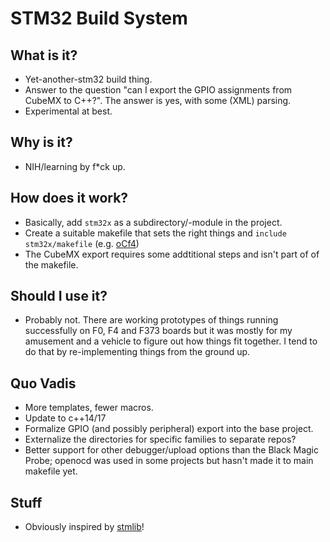 # STM32 Build System
## What is it?
- Yet-another-stm32 build thing.
- Answer to the question "can I export the GPIO assignments from CubeMX to C++?". The answer is yes, with some (XML) parsing.
- Experimental at best.

## Why is it?
- NIH/learning by f\*ck up.

## How does it work?
- Basically, add `stm32x` as a subdirectory/-module in the project.
- Create a suitable makefile that sets the right things and `include stm32x/makefile` (e.g. [oCf4](https://github.com/patrickdowling/oCf4))
- The CubeMX export requires some addtitional steps and isn't part of of the makefile.

## Should I use it?
- Probably not. There are working prototypes of things running successfully on F0, F4 and F373 boards but it was mostly for my amusement and a vehicle to figure out how things fit together. I tend to do that by re-implementing things from the ground up.

## Quo Vadis
- More templates, fewer macros.
- Update to c++14/17
- Formalize GPIO (and possibly peripheral) export into the base project.
- Externalize the directories for specific families to separate repos?
- Better support for other debugger/upload options than the Black Magic Probe; openocd was used in some projects but hasn't made it to main makefile yet.

## Stuff
- Obviously inspired by [stmlib](https://github.com/pichenettes/stmlib)!
